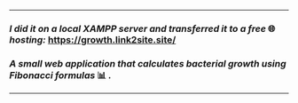 ***
### _I did it on a local XAMPP server and transferred it to a free_ 🌐 _hosting:_ https://growth.link2site.site/
### _A small web application that calculates bacterial growth using Fibonacci formulas_ 📊 _._
***
